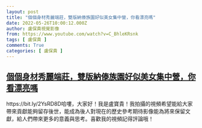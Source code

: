 ```yaml
---
layout: post
title: "個個身材秀麗端莊，雙版納傣族園好似美女集中營，你看漂亮嗎"
date: 2022-05-26T10:00:12.000Z
author: 盧保貴視覺影像
from: https://www.youtube.com/watch?v=C_BhleKRsnk
tags: [ 盧保貴 ]
comments: True
categories: [ 盧保貴 ]
---
```

<!--1653559212000-->
[個個身材秀麗端莊，雙版納傣族園好似美女集中營，你看漂亮嗎](https://www.youtube.com/watch?v=C_BhleKRsnk)
------

<div>
https://bit.ly/2YsRD8D哈嘍，大家好！我是盧寶貴！我拍攝的視頻希望能給大家帶來貢獻能夠留存後世，能成為後人對現在的歷史參考期待影像能為將來保留文獻，給人們帶來更多的意義與思考。喜歡我的視頻記得評論哦！
</div>

